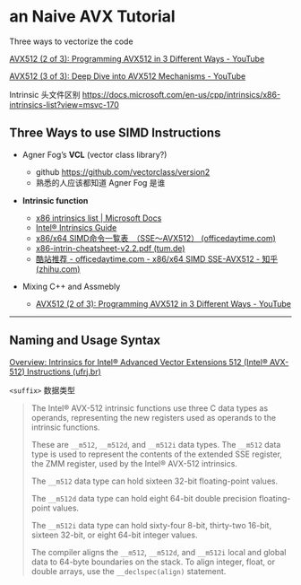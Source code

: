 # an Naive AVX Tutorial 

Three ways to vectorize the code 

[AVX512 (2 of 3): Programming AVX512 in 3 Different Ways - YouTube](https://www.youtube.com/watch?v=I3efQKLgsjM)

[AVX512 (3 of 3): Deep Dive into AVX512 Mechanisms - YouTube](https://www.youtube.com/watch?v=543a1b-cPmU)

Intrinsic 头文件区别 https://docs.microsoft.com/en-us/cpp/intrinsics/x86-intrinsics-list?view=msvc-170

## Three Ways to use SIMD Instructions 

- Agner Fog’s **VCL** (vector class library?)
  - github https://github.com/vectorclass/version2 
  - 熟悉的人应该都知道 Agner Fog 是谁

- **Intrinsic function** 
  - [x86 intrinsics list | Microsoft Docs](https://docs.microsoft.com/en-us/cpp/intrinsics/x86-intrinsics-list?view=msvc-170)
  - [Intel® Intrinsics Guide](https://www.intel.com/content/www/us/en/docs/intrinsics-guide/index.html)
  - [x86/x64 SIMD命令一覧表　（SSE～AVX512） (officedaytime.com)](https://www.officedaytime.com/simd512/)
  - [x86-intrin-cheatsheet-v2.2.pdf (tum.de)](https://db.in.tum.de/~finis/x86-intrin-cheatsheet-v2.2.pdf)
  - [酷站推荐 - officedaytime.com - x86/x64 SIMD SSE-AVX512 - 知乎 (zhihu.com)](https://zhuanlan.zhihu.com/p/338277575)
- Mixing C++ and Assmebly
  - [AVX512 (2 of 3): Programming AVX512 in 3 Different Ways - YouTube](https://www.youtube.com/watch?v=I3efQKLgsjM)

---

## Naming and Usage Syntax

[Overview: Intrinsics for Intel® Advanced Vector Extensions 512 (Intel® AVX-512) Instructions (ufrj.br)](http://portal.nacad.ufrj.br/online/intel/compiler_c/common/core/GUID-D77C7B04-9104-4AFE-A29B-005683AC9F78.htm)

`<suffix>` 数据类型

> The Intel® AVX-512 intrinsic functions use three C data types as operands, representing the new registers used as operands to the intrinsic functions. 
>
> These are `__m512`, `__m512d`, and `__m512i` data types. The `__m512` data type is used to represent the contents of the extended SSE register, the ZMM register, used by the Intel® AVX-512 intrinsics. 
>
> The `__m512` data type can hold sixteen 32-bit floating-point values. 
>
> The `__m512d` data type can hold eight 64-bit double precision floating-point values. 
>
> The `__m512i` data type can hold sixty-four 8-bit, thirty-two 16-bit, sixteen 32-bit, or eight 64-bit integer values.
>
> The compiler aligns the `__m512`, `__m512d`, and `__m512i` local and global data to 64-byte boundaries on the stack. To align integer, float, or double arrays, use the `__declspec(align)` statement.
